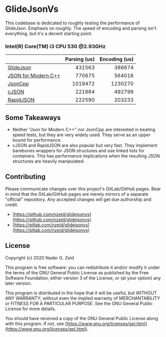 # GlideJsonVs

This codebase is dedicated to roughly testing the performance of GlideJson. Emphasis on roughly. The speed of encoding and parsing isn't everything, but it's a decent starting point.

### Intel(R) Core(TM) i3 CPU 530 @2.93GHz

||Parsing (us)|Encoding (us)|
|:---|---:|---:|
|[GlideJson](https://github.com/nzeid/glidejson)|431563|386674|
|[JSON for Modern C++](https://github.com/nlohmann/json)|770675|564016|
|[JsonCpp](https://github.com/open-source-parsers/jsoncpp)|1019472|1230270|
|[cJSON](https://github.com/DaveGamble/cJSON)|221684|492799|
|[RapidJSON](https://github.com/Tencent/rapidjson)|222590|203233|

## Some Takeaways

- Neither "Json for Modern C++" nor JsonCpp are interested in beating speed tests, but they are very widely used. They serve as an upper bound for performance.
- cJSON and RapidJSON are also popular but very fast. They implement barebones wrappers for JSON structures and use linked lists for containers. This has performance implications when the resulting JSON structures are heavily manipulated.

## Contributing

Please communicate changes over this project's GitLab/GitHub pages. Bear in mind that the GitLab/GitHub pages are merely mirrors of a separate "official" repository. Any accepted changes will get due authorship and credit.

- [https://github.com/nzeid/glidejsonvs](https://github.com/nzeid/glidejsonvs)
- [https://gitlab.com/nzeid/glidejsonvs](https://gitlab.com/nzeid/glidejsonvs)

## License

Copyright (c) 2020 Nader G. Zeid

This program is free software: you can redistribute it and/or modify it under the terms of the GNU General Public License as published by the Free Software Foundation, either version 3 of the License, or (at your option) any later version.

This program is distributed in the hope that it will be useful, but WITHOUT ANY WARRANTY; without even the implied warranty of MERCHANTABILITY or FITNESS FOR A PARTICULAR PURPOSE. See the GNU General Public License for more details.

You should have received a copy of the GNU General Public License along with this program. If not, see [https://www.gnu.org/licenses/gpl.html](https://www.gnu.org/licenses/gpl.html).
